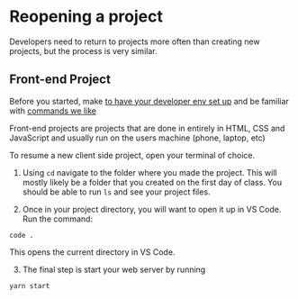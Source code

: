 # Reopening a project

Developers need to return to projects more often than creating new projects, but the process is very similar.

## Front-end Project

Before you started, make [to have your developer env set up](/handbook/tools/environment) and be familiar with [commands we like](/handbook/resources/bash/commands-we-like)

Front-end projects are projects that are done in entirely in HTML, CSS and JavaScript and usually run on the users machine (phone, laptop, etc)

To resume a new client side project, open your terminal of choice.

1. Using `cd` navigate to the folder where you made the project. This will mostly likely be a folder that you created on the first day of class. You should be able to run `ls` and see your project files.

2. Once in your project directory, you will want to open it up in VS Code. Run the command:

```
code .
```

This opens the current directory in VS Code.

3. The final step is start your web server by running

```
yarn start
```

